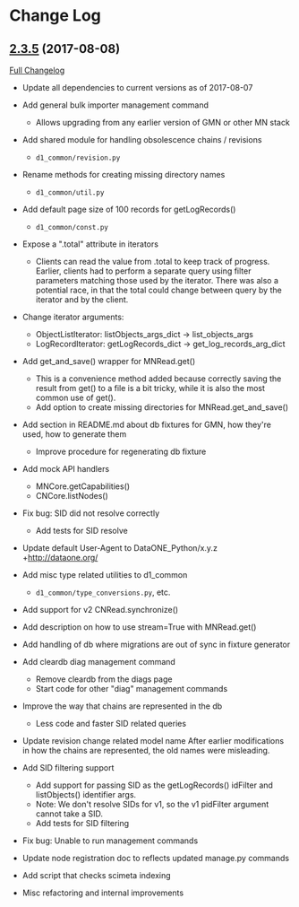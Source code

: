 # Change Log

## [2.3.5](https://github.com/DataONEorg/d1_python/tree/2.3.5) (2017-08-08)
[Full Changelog](https://github.com/DataONEorg/d1_python/compare/2.3.4...2.3.5)

* Update all dependencies to current versions as of 2017-08-07

* Add general bulk importer management command
    * Allows upgrading from any earlier version of GMN or other MN stack

* Add shared module for handling obsolescence chains / revisions
    * `d1_common/revision.py`

* Rename methods for creating missing directory names
    * `d1_common/util.py`

* Add default page size of 100 records for getLogRecords()
    * `d1_common/const.py`

* Expose a ".total" attribute in iterators
    * Clients can read the value from .total to keep track of progress. Earlier, clients had to perform a separate query using filter parameters matching those used by the iterator. There was also a potential race, in that the total could change between query by the iterator and by the client.

* Change iterator arguments:
    * ObjectListIterator: listObjects_args_dict -> list_objects_args
    * LogRecordIterator: getLogRecords_dict -> get_log_records_arg_dict

* Add get_and_save() wrapper for MNRead.get()
    * This is a convenience method added because correctly saving the result
from get() to a file is a bit tricky, while it is also the most common
use of get().
    * Add option to create missing directories for MNRead.get_and_save()

* Add section in README.md about db fixtures for GMN, how they're used, how to generate them
    * Improve procedure for regenerating db fixture

* Add mock API handlers
    * MNCore.getCapabilities()
    * CNCore.listNodes()

* Fix bug: SID did not resolve correctly
    * Add tests for SID resolve

* Update default User-Agent to DataONE_Python/x.y.z +http://dataone.org/

* Add misc type related utilities to d1_common
    * `d1_common/type_conversions.py`, etc.

* Add support for v2 CNRead.synchronize()

* Add description on how to use stream=True with MNRead.get()

* Add handling of db where migrations are out of sync in fixture generator

* Add cleardb diag management command
    * Remove cleardb from the diags page
    * Start code for other "diag" management commands

* Improve the way that chains are represented in the db
    * Less code and faster SID related queries

* Update revision change related model name
    After earlier modifications in how the chains are represented, the old
names were misleading.

* Add SID filtering support
    * Add support for passing SID as the getLogRecords() idFilter and listObjects() identifier args.
    * Note: We don't resolve SIDs for v1, so the v1 pidFilter argument cannot take a
SID.
    * Add tests for SID filtering

* Fix bug: Unable to run management commands

* Update node registration doc to reflects updated manage.py commands

* Add script that checks scimeta indexing

* Misc refactoring and internal improvements  
